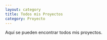 ```yaml
---
layout: category
title: Todos mis Proyectos
category: Proyecto
---
```


Aquí se pueden encontrar todos mis proyectos.